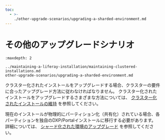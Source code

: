 ```yaml
---
toc:
  - >-
    ./other-upgrade-scenarios/upgrading-a-sharded-environment.md
---
```

# その他のアップグレードシナリオ

```{toctree}
:maxdepth: 2

../maintaining-a-liferay-installation/maintaining-clustered-installations.md
other-upgrade-scenarios/upgrading-a-sharded-environment.md
```

クラスター化されたインストールをアップグレードする場合、クラスターの要件に合ったアップグレード方法に従わなければなりません。 クラスター化されたインストールをアップグレードするさまざまな方法については、 [クラスター化されたインストールの維持](../maintaining-a-liferay-installation/maintaining-clustered-installations.md) を参照してください。

現在のインストールが物理的にパーティション化（共有化）されている場合、各パーティションを独自のDXP/Portalインストールに移行する必要があります。 詳細については、 [シャード化された環境のアップグレード](./other-upgrade-scenarios/upgrading-a-sharded-environment.md) を参照してください。
